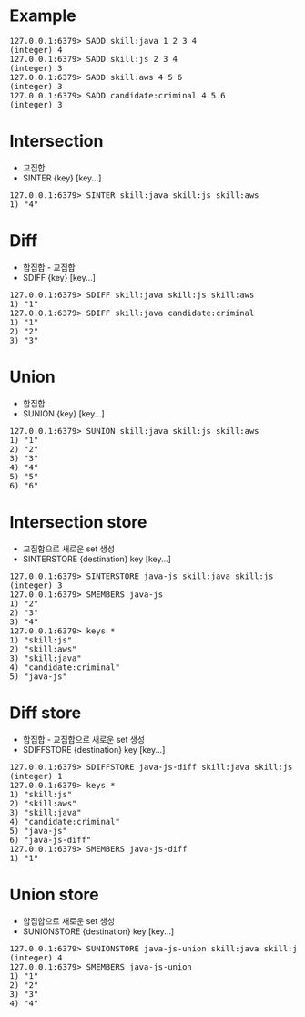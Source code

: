 # Example
<pre>
127.0.0.1:6379> SADD skill:java 1 2 3 4
(integer) 4
127.0.0.1:6379> SADD skill:js 2 3 4
(integer) 3
127.0.0.1:6379> SADD skill:aws 4 5 6
(integer) 3
127.0.0.1:6379> SADD candidate:criminal 4 5 6
(integer) 3
</pre>

# Intersection
- 교집합
- SINTER {key} [key...]
<pre>
127.0.0.1:6379> SINTER skill:java skill:js skill:aws
1) "4"
</pre>

# Diff
- 합집합 - 교집합
- SDIFF {key} [key...]
<pre>
127.0.0.1:6379> SDIFF skill:java skill:js skill:aws
1) "1"
127.0.0.1:6379> SDIFF skill:java candidate:criminal
1) "1"
2) "2"
3) "3"
</pre>

# Union
- 합집합
- SUNION {key} [key...]
<pre>
127.0.0.1:6379> SUNION skill:java skill:js skill:aws
1) "1"
2) "2"
3) "3"
4) "4"
5) "5"
6) "6"
</pre>

# Intersection store
- 교집합으로 새로운 set 생성
- SINTERSTORE {destination} key [key...] 
<pre>
127.0.0.1:6379> SINTERSTORE java-js skill:java skill:js
(integer) 3
127.0.0.1:6379> SMEMBERS java-js
1) "2"
2) "3"
3) "4"
127.0.0.1:6379> keys *
1) "skill:js"
2) "skill:aws"
3) "skill:java"
4) "candidate:criminal"
5) "java-js"
</pre>

# Diff store
- 합집합 - 교집합으로 새로운 set 생성
- SDIFFSTORE {destination} key [key...]
<pre>
127.0.0.1:6379> SDIFFSTORE java-js-diff skill:java skill:js
(integer) 1
127.0.0.1:6379> keys *
1) "skill:js"
2) "skill:aws"
3) "skill:java"
4) "candidate:criminal"
5) "java-js"
6) "java-js-diff"
127.0.0.1:6379> SMEMBERS java-js-diff
1) "1"
</pre>

# Union store
- 합집합으로 새로운 set 생성
- SUNIONSTORE {destination} key [key...]
<pre>
127.0.0.1:6379> SUNIONSTORE java-js-union skill:java skill:js
(integer) 4
127.0.0.1:6379> SMEMBERS java-js-union
1) "1"
2) "2"
3) "3"
4) "4"

</pre>